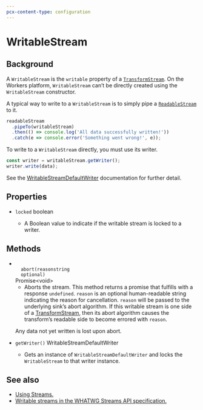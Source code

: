```yaml
---
pcx-content-type: configuration
---
```


# WritableStream

## Background

A `WritableStream` is the `writable` property of a [`TransformStream`](/runtime-apis/streams/transformstream). On the Workers platform, `WritableStream` can’t be directly created using the `WritableStream` constructor.

A typical way to write to a `WritableStream` is to simply pipe a [`ReadableStream`](/runtime-apis/streams/readablestream) to it.

```js
readableStream
  .pipeTo(writableStream)
  .then(() => console.log('All data successfully written!'))
  .catch(e => console.error('Something went wrong!', e));
```

To write to a `WritableStream` directly, you must use its writer.

```js
const writer = writableStream.getWriter();
writer.write(data);
```

See the [WritableStreamDefaultWriter](/runtime-apis/streams/writablestreamdefaultwriter) documentation for further detail.

## Properties

<Definitions>

- `locked` <Type>boolean</Type>

  - A Boolean value to indicate if the writable stream is locked to a writer.

</Definitions>

## Methods

<Definitions>

- <Code>
    abort(reason<ParamType>string</ParamType>
    <PropMeta>optional</PropMeta>)
  </Code> <Type>Promise&lt;void></Type>

  - Aborts the stream. This method returns a promise that fulfills with a response `undefined`. `reason` is an optional human-readable string indicating the reason for cancellation. `reason` will be passed to the underlying sink’s abort algorithm. If this writable stream is one side of a [TransformStream](/runtime-apis/streams/transformstream), then its abort algorithm causes the transform’s readable side to become errored with `reason`.

  <Aside type="warning" header="Warning">

  Any data not yet written is lost upon abort.

  </Aside>

- `getWriter()` <TypeLink href="/runtime-apis/streams/writablestreamdefaultwriter">WritableStreamDefaultWriter</TypeLink>

  - Gets an instance of `WritableStreamDefaultWriter` and locks the `WritableStream` to that writer instance.

</Definitions>

## See also

- [Using Streams.](/learning/using-streams)
- [Writable streams in the WHATWG Streams API specification.](https://streams.spec.whatwg.org/#ws-model)

